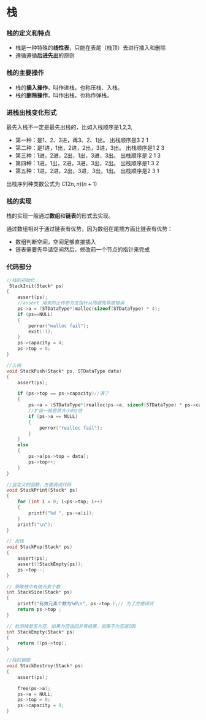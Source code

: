 # 栈
### 栈的定义和特点

* 栈是一种特殊的**线性表**，只能在表尾（栈顶）去进行插入和删除
* 遵循遵循**后进先出**的原则

### 栈的主要操作

* 栈的**插入操作**，叫作进栈，也称压栈、入栈。
* 栈的**删除操作**，叫作出栈，也称作弹栈。

### 进栈出栈变化形式

最先入栈不一定是最先出栈的，比如入栈顺序是1,2,3,

* 第一种：是1、2、3进，再3、2、1出。		出栈顺序是3 2 1
* 第二种：是1进，1出，2进，2出，3进，3出。     出栈顺序是1 2 3 
* 第三种：1进，2进，2出，1出，3进，3出。	出栈顺序是 2 1 3
* 第四种：1进，1出，2进，3进，3出，2出。        出栈顺序是1 3  2
* 第五种：1进，2进，2出，3进，3出，1出。        出栈顺序是2 3 1 

出栈序列种类数公式为  $C(2n,n)(n+1)$


### 栈的实现 

栈的实现一般通过**数组**和**链表**的形式去实现。

通过数组相对于通过链表有优势，因为数组在尾插方面比链表有优势：

* 数组判断空间，空间足够直接插入
* 链表需要先申请空间然后，修改前一个节点的指针来完成

### 代码部分  



```c
//栈的初始化
 StackInit(Stack* ps)
{
	assert(ps);
	//assert 用来防止传参为空指针从而避免导致错误
	ps->a = (STDataType*)malloc(sizeof(STDataType) * 4);
	if (ps==NULL)
	{
		perror("malloc fail");
		exit(-1);
	}
	ps->capacity = 4;
	ps->top = 0;
}
```



```c
//入栈
void StackPush(Stack* ps, STDataType data)
{
	assert(ps);

	if (ps->top == ps->capacity)//满了
	{
		ps->a = (STDataType*)realloc(ps->a, sizeof(STDataType) * ps->capacity * 2);
        //扩容一般是原大小的2倍
		if (ps->a == NULL)
		{
			perror("realloc fail");
		}
	}
	else
	{
		ps->a[ps->top = data];
		ps->top++;
	}
}
```
```c
//自定义的函数，方便调试代码
void StackPrint(Stack* ps)
{
	for (int i = 0; i<ps->top; i++)
	{
		printf("%d ", ps->a[i]);
	}
	printf("\n");
}
```

```c
// 出栈
void StackPop(Stack* ps)
{
	assert(ps);
	assert(!StackEmpty(ps));
	ps->top--;
}
```

```c
// 获取栈中有效元素个数
int StackSize(Stack* ps)
{
	printf("有效元素个数为%d\n", ps->top );// 为了方便调试
	return ps->top ;
}
```

```c
// 检测栈是否为空，如果为空返回非零结果，如果不为空返回0
int StackEmpty(Stack* ps)
{
	return !(ps->top);
}
```

```c
//栈的销毁
void StackDestroy(Stack* ps)
{
	assert(ps);

	free(ps->a);
	ps->a = NULL;
	ps->top = 0;
	ps->capacity = 0;
}
```